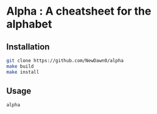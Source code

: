# Alpha : A cheatsheet for the alphabet

## Installation

```bash
git clone https://github.com/NewDawn0/alpha
make build
make install
```

## Usage

```bash
alpha
```
